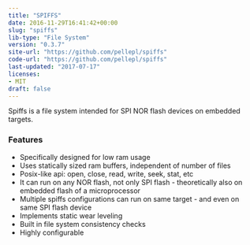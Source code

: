 ```yaml
---
title: "SPIFFS"
date: 2016-11-29T16:41:42+00:00
slug: "spiffs"
lib-type: "File System"
version: "0.3.7"
site-url: "https://github.com/pellepl/spiffs"
code-url: "https://github.com/pellepl/spiffs"
last-updated: "2017-07-17"
licenses: 
- MIT
draft: false
---
```

Spiffs is a file system intended for SPI NOR flash devices on embedded targets.

<!--more-->

### Features
- Specifically designed for low ram usage
- Uses statically sized ram buffers, independent of number of files
- Posix-like api: open, close, read, write, seek, stat, etc
- It can run on any NOR flash, not only SPI flash - theoretically also on embedded flash of a microprocessor
- Multiple spiffs configurations can run on same target - and even on same SPI flash device
- Implements static wear leveling
- Built in file system consistency checks
- Highly configurable
